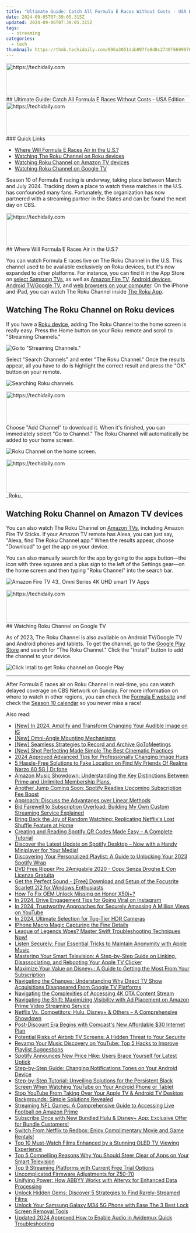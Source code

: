 ```yaml
---
title: "Ultimate Guide: Catch All Formula E Races Without Costs - USA Edition"
date: 2024-09-05T07:39:05.315Z
updated: 2024-09-06T07:39:05.315Z
tags:
  - streaming
categories:
  - tech
thumbnail: https://thmb.techidaily.com/896a3051dab897fe8d0c2740f6699976d5490b685177239313164675ffec23d6.jpg
---
```


<!-- affiliate ads begin -->
<a href="https://appsumo.8odi.net/c/5597632/2123740/7443" target="_top" id="2123740">
  <img src="//a.impactradius-go.com/display-ad/7443-2123740" border="0" alt="https://techidaily.com" width="728" height="90"/>
</a>
<img height="0" width="0" src="https://appsumo.8odi.net/i/5597632/2123740/7443" style="position:absolute;visibility:hidden;" border="0" />
<!-- affiliate ads end -->
## Ultimate Guide: Catch All Formula E Races Without Costs - USA Edition

<!-- affiliate ads begin -->
<a href="https://aligracehair.sjv.io/c/5597632/1886019/19272" target="_top" id="1886019">
  <img src="//a.impactradius-go.com/display-ad/19272-1886019" border="0" alt="https://techidaily.com" width="728" height="90"/>
</a>
<img height="0" width="0" src="https://aligracehair.sjv.io/i/5597632/1886019/19272" style="position:absolute;visibility:hidden;" border="0" />
<!-- affiliate ads end -->
### Quick Links

* [Where Will Formula E Races Air in the U.S.?](https://twitter-videos.techidaily.com/kickstart-your-twitch-streaming-journey-for-2024/)
* [Watching The Roku Channel on Roku devices](https://extra-approaches.techidaily.com/2024-approved-shooting-in-the-dark-elevating-iphone-photos-with-shadows/)
* [Watching Roku Channel on Amazon TV devices](https://eaxpv-info.techidaily.com/updated-how-to-loop-youtube-videos-on-tv-for-2024/)
* [Watching Roku Channel on Google TV](https://android-unlock.techidaily.com/unlock-vivo-t2-5g-phone-password-without-factory-reset-full-guide-here-by-drfone-android/)

 Season 10 of Formula E racing is underway, taking place between March and July 2024\. Tracking down a place to watch these matches in the U.S. has confounded many fans. Fortunately, the organization has now partnered with a streaming partner in the States and can be found the next day on CBS.

<!-- affiliate ads begin -->
<a href="https://laganoo.pxf.io/c/5597632/1484909/16446" target="_top" id="1484909">
  <img src="//a.impactradius-go.com/display-ad/16446-1484909" border="0" alt="https://techidaily.com" width="728" height="90"/>
</a>
<img height="0" width="0" src="https://laganoo.pxf.io/i/5597632/1484909/16446" style="position:absolute;visibility:hidden;" border="0" />
<!-- affiliate ads end -->
##  Where Will Formula E Races Air in the U.S.?

 You can watch Formula E races live on The Roku Channel in the U.S. This channel used to be available exclusively on Roku devices, but it's now expanded to other platforms. For instance, you can find it in the App Store on [select Samsung TVs](https://support.roku.com/article/360007223934#:~:text=Get%20The%20Roku%20Channel%20on,the%20Samsung%20support%20website.), as well as [Amazon Fire TV](https://www.amazon.com/Roku-The-Channel/dp/B089QXRRHD?tag=hotoge-20&ascsubtag=UUhtgUeUpU2002884&asc%5Frefurl=https%3A%2F%2Fwww.howtogeek.com%2Fhow-to-watch-every-formula-e-race-for-free-in-the-us%2F&asc%5Fcampaign=Evergreen), [Android devices](https://www.anrdoezrs.net/links/3607085/type/dlg/sid/UUhtgUeUpU2002884/https://play.google.com/store/apps/details?id=com.roku.web.trc&hl=en%5FUS&gl=US), [Android TV/Google TV](https://www.anrdoezrs.net/links/3607085/type/dlg/sid/UUhtgUeUpU2002884/https://play.google.com/store/apps/details?id=com.roku.web.trc&hl=en%5FUS&gl=US), and [web browsers on your computer](https://therokuchannel.roku.com/). On the iPhone and iPad, you can watch The Roku Channel inside [The Roku App](https://apps.apple.com/us/app/the-roku-app-official/id482066631).

##  Watching The Roku Channel on Roku devices

 If you have a [Roku device](https://win-able.techidaily.com/seamless-fixes-for-preventing-browser-hiccups-stabilize-chrome-in-windows-10/), adding The Roku Channel to the home screen is really easy. Press the Home button on your Roku remote and scroll to "Streaming Channels."

![Go to &quot;Streaming Channels.&quot;](https://static1.howtogeekimages.com/wordpress/wp-content/uploads/2022/07/2022_07_01-1_23-PM-Office-Lens.jpg) 

 Select "Search Channels" and enter "The Roku Channel." Once the results appear, all you have to do is highlight the correct result and press the "OK" button on your remote.

![Searching Roku channels.](https://static1.howtogeekimages.com/wordpress/wp-content/uploads/2024/04/2024-04-29_10-15-04.png) 

<!-- affiliate ads begin -->
<a href="https://dhgate.sjv.io/c/5597632/1175223/12108" target="_top" id="1175223">
  <img src="//a.impactradius-go.com/display-ad/12108-1175223" border="0" alt="https://techidaily.com" width="728" height="90"/>
</a>
<img height="0" width="0" src="https://dhgate.sjv.io/i/5597632/1175223/12108" style="position:absolute;visibility:hidden;" border="0" />
<!-- affiliate ads end -->
 Choose "Add Channel" to download it. When it's finished, you can immediately select "Go to Channel." The Roku Channel will automatically be added to your home screen.

![Roku Channel on the home screen.](https://static1.howtogeekimages.com/wordpress/wp-content/uploads/2022/06/2022-06-29_16-58-01.png) 

<!-- affiliate ads begin -->
<a href="https://jalbum-affiliate-program.sjv.io/c/5597632/1584040/17916" target="_top" id="1584040">
  <img src="//a.impactradius-go.com/display-ad/17916-1584040" border="0" alt="https://techidaily.com" width="728" height="90"/>
</a>
<img height="0" width="0" src="https://jalbum-affiliate-program.sjv.io/i/5597632/1584040/17916" style="position:absolute;visibility:hidden;" border="0" />
<!-- affiliate ads end -->
_Roku_

##  Watching Roku Channel on Amazon TV devices

 You can also watch The Roku Channel on [Amazon TVs](https://www.amazon.com/b?ie=UTF8&node=8521791011&tag=hotoge-20&hvadid=637498591906&hvpos=&hvnetw=g&hvrand=14569896926424810289&hvpone=&hvptwo=&hvqmt=e&hvdev=c&hvdvcmdl=&hvlocint=&hvlocphy=9061219&hvtargid=kwd-77578224763&ref=pd%5Fsl%5F9ap9qk1y0l%5Fe&gclid=CjwKCAjwoa2xBhACEiwA1sb1BM64D2vWP%5F03E4qXm69mgnoRJNFtCgWVJW3Z3z3wwMoeRkUTUcLLbxoCHOEQAvD%5FBwE&ascsubtag=UUhtgUeUpU2002884&asc%5Frefurl=https%3A%2F%2Fwww.howtogeek.com%2Fhow-to-watch-every-formula-e-race-for-free-in-the-us%2F&asc%5Fcampaign=Evergreen), including Amazon Fire TV Sticks. If your Amazon TV remote has Alexa, you can just say, "Alexa, find The Roku Channel app." When the results appear, choose "Download" to get the app on your device.

 You can also manually search for the app by going to the apps button—the icon with three squares and a plus sign to the left of the Settings gear—on the home screen and then typing "Roku Channel" into the search bar.

![Amazon Fire TV 43_ Omni Series 4K UHD smart TV Apps](https://static1.howtogeekimages.com/wordpress/wp-content/uploads/2024/04/amazon-fire-tv-43_-omni-series-4k-uhd-smart-tv-apps.jpg) 

<!-- affiliate ads begin -->
<a href="https://imp.i357552.net/c/5597632/947750/11832" target="_top" id="947750">
  <img src="//a.impactradius-go.com/display-ad/11832-947750" border="0" alt="https://techidaily.com" width="728" height="90"/>
</a>
<img height="0" width="0" src="https://imp.i357552.net/i/5597632/947750/11832" style="position:absolute;visibility:hidden;" border="0" />
<!-- affiliate ads end -->
##  Watching Roku Channel on Google TV

 As of 2023, The Roku Channel is also available on Android TV/Google TV and Android phones and tablets. To get the channel, go to the [Google Play Store](https://www.anrdoezrs.net/links/3607085/type/dlg/sid/UUhtgUeUpU2002884/https://play.google.com/store/apps/details?id=com.roku.web.trc&hl=en%5FUS%3Futm%5Fsource%3Dorganic%5Fsocial&utm%5Fmedium=rokublog) and search for "The Roku Channel." Click the "Install" button to add the channel to your device.

![Click intall to get Roku channel on Google Play](https://static1.howtogeekimages.com/wordpress/wp-content/uploads/2024/04/roku-channel-on-google-play.jpg) 

---

 After Formula E races air on Roku Channel in real-time, you can watch delayed coverage on CBS Network on Sunday. For more information on where to watch in other regions, you can check the [Formula E website](https://www.fiaformulae.com/en/ways-to-watch) and check the [Season 10 calendar](https://www.fiaformulae.com/en/calendar) so you never miss a race!

<ins class="adsbygoogle"
     style="display:block"
     data-ad-format="autorelaxed"
     data-ad-client="ca-pub-7571918770474297"
     data-ad-slot="1223367746"></ins>



<ins class="adsbygoogle"
     style="display:block"
     data-ad-client="ca-pub-7571918770474297"
     data-ad-slot="8358498916"
     data-ad-format="auto"
     data-full-width-responsive="true"></ins>

<span class="atpl-alsoreadstyle">Also read:</span>
<div><ul>
<li><a href="https://instagram-clips.techidaily.com/new-in-2024-amplify-and-transform-changing-your-audible-image-on-ig/"><u>[New] In 2024, Amplify and Transform  Changing Your Audible Image on IG</u></a></li>
<li><a href="https://extra-support.techidaily.com/new-omni-angle-mounting-mechanisms/"><u>[New] Omni-Angle Mounting Mechanisms</u></a></li>
<li><a href="https://screen-sharing-recording.techidaily.com/new-seamless-strategies-to-record-and-archive-gotomeetings/"><u>[New] Seamless Strategies to Record and Archive GoToMeetings</u></a></li>
<li><a href="https://extra-approaches.techidaily.com/new-shot-perfecting-made-simple-the-best-cinematic-practices/"><u>[New] Shot Perfecting Made Simple  The Best Cinematic Practices</u></a></li>
<li><a href="https://extra-tips.techidaily.com/2024-approved-advanced-tips-for-professionally-changing-image-hues/"><u>2024 Approved  Advanced Tips for Professionally Changing Image Hues</u></a></li>
<li><a href="https://location-fake.techidaily.com/5-hassle-free-solutions-to-fake-location-on-find-my-friends-of-realme-narzo-60-5g-drfone-by-drfone-virtual-android/"><u>5 Hassle-Free Solutions to Fake Location on Find My Friends Of Realme Narzo 60 5G | Dr.fone</u></a></li>
<li><a href="https://media-tips.techidaily.com/amazon-music-showdown-understanding-the-key-distinctions-between-prime-and-unlimited-membership-plans/"><u>Amazon Music Showdown: Understanding the Key Distinctions Between Prime and Unlimited Membership Plans.</u></a></li>
<li><a href="https://media-tips.techidaily.com/another-jump-coming-soon-spotify-readies-upcoming-subscription-fee-boost/"><u>Another Jump Coming Soon: Spotify Readies Upcoming Subscription Fee Boost</u></a></li>
<li><a href="https://hardware-help.techidaily.com/1722965130878-approach-discuss-the-advantages-over-linear-methods/"><u>Approach: Discuss the Advantages over Linear Methods</u></a></li>
<li><a href="https://media-tips.techidaily.com/bid-farewell-to-subscription-overload-building-my-own-custom-streaming-service-explained/"><u>Bid Farewell to Subscription Overload: Building My Own Custom Streaming Service Explained</u></a></li>
<li><a href="https://media-tips.techidaily.com/bring-back-the-joy-of-random-watching-replicating-netflixs-lost-shuffle-feature-at-home/"><u>Bring Back the Joy of Random Watching: Replicating Netflix's Lost Shuffle Feature at Home</u></a></li>
<li><a href="https://media-tips.techidaily.com/creating-and-reading-spotify-qr-codes-made-easy-a-complete-tutorial/"><u>Creating and Reading Spotify QR Codes Made Easy – A Complete Tutorial</u></a></li>
<li><a href="https://media-tips.techidaily.com/discover-the-latest-update-on-spotify-desktop-now-with-a-handy-miniplayer-for-your-media/"><u>Discover the Latest Update on Spotify Desktop – Now with a Handy Miniplayer for Your Media!</u></a></li>
<li><a href="https://media-tips.techidaily.com/discovering-your-personalized-playlist-a-guide-to-unlocking-your-2023-spotify-wrap/"><u>Discovering Your Personalized Playlist: A Guide to Unlocking Your 2023 Spotify Wrap</u></a></li>
<li><a href="https://blog-min.techidaily.com/dvd-free-ripper-pro-2amigabile-2020-copy-senza-droghe-e-con-licenza-gratuita/"><u>DVD Free Ripper Pro 2Amigabile 2020 - Copy Senza Droghe E Con Licenza Gratuita</u></a></li>
<li><a href="https://win-dash.techidaily.com/get-the-perfect-sound-free-download-and-setup-of-the-focusrite-scarlett-2i2-for-windows-enthusiasts/"><u>Get the Perfect Sound - [Free] Download and Setup of the Focusrite Scarlett 2I2 for Windows Enthusiasts</u></a></li>
<li><a href="https://unlock-android.techidaily.com/how-to-fix-oem-unlock-missing-on-honor-x50iplus-by-drfone-android/"><u>How To Fix OEM Unlock Missing on Honor X50i+?</u></a></li>
<li><a href="https://instagram-video-recordings.techidaily.com/in-2024-drive-engagement-tips-for-going-viral-on-instagram/"><u>In 2024, Drive Engagement  Tips for Going Viral on Instagram</u></a></li>
<li><a href="https://youtube-blog.techidaily.com/24-trustworthy-approaches-for-securely-amassing-a-million-views-on-youtube/"><u>In 2024, Trustworthy Approaches for Securely Amassing A Million Views on YouTube</u></a></li>
<li><a href="https://fox-glue.techidaily.com/in-2024-ultimate-selection-for-top-tier-hdr-cameras/"><u>In 2024, Ultimate Selection for Top-Tier HDR Cameras</u></a></li>
<li><a href="https://extra-hints.techidaily.com/iphone-macro-magic-capturing-the-fine-details/"><u>IPhone Macro Magic  Capturing the Fine Details</u></a></li>
<li><a href="https://win-blog.techidaily.com/league-of-legends-woes-master-swift-troubleshooting-techniques-now/"><u>League of Legends Woes? Master Swift Troubleshooting Techniques Now!</u></a></li>
<li><a href="https://media-tips.techidaily.com/listen-securely-four-essential-tricks-to-maintain-anonymity-with-apple-music/"><u>Listen Securely: Four Essential Tricks to Maintain Anonymity with Apple Music</u></a></li>
<li><a href="https://media-tips.techidaily.com/mastering-your-smart-television-a-step-by-step-guide-on-linking-disassociating-and-rebooting-your-apple-tv-clicker/"><u>Mastering Your Smart Television: A Step-by-Step Guide on Linking, Disassociating, and Rebooting Your Apple TV Clicker</u></a></li>
<li><a href="https://media-tips.techidaily.com/maximize-your-value-on-disneyplus-a-guide-to-getting-the-most-from-your-subscription/"><u>Maximize Your Value on Disney+: A Guide to Getting the Most From Your Subscription</u></a></li>
<li><a href="https://media-tips.techidaily.com/navigating-the-changes-understanding-why-direct-tv-show-acquisitions-disappeared-from-google-tv-platforms/"><u>Navigating the Changes: Understanding Why Direct TV Show Acquisitions Disappeared From Google TV Platforms</u></a></li>
<li><a href="https://media-tips.techidaily.com/navigating-the-complexities-of-accessing-4k-ota-content-stream/"><u>Navigating the Complexities of Accessing 4K OTA Content Stream</u></a></li>
<li><a href="https://media-tips.techidaily.com/navigating-the-shift-maximizing-visibility-with-ad-placement-on-amazon-prime-video-streaming-service/"><u>Navigating the Shift: Maximizing Visibility with Ad Placement on Amazon Prime Video Streaming Service</u></a></li>
<li><a href="https://media-tips.techidaily.com/netflix-vs-competitors-hulu-disneyplus-and-others-a-comprehensive-showdown/"><u>Netflix Vs. Competitors: Hulu, Disney+ & Others – A Comprehensive Showdown</u></a></li>
<li><a href="https://media-tips.techidaily.com/post-discount-era-begins-with-comcasts-new-affordable-30-internet-plan/"><u>Post-Discount Era Begins with Comcast's New Affordable $30 Internet Plan</u></a></li>
<li><a href="https://media-tips.techidaily.com/potential-risks-of-airbnb-tv-screens-a-hidden-threat-to-your-security/"><u>Potential Risks of Airbnb TV Screens: A Hidden Threat to Your Security</u></a></li>
<li><a href="https://media-tips.techidaily.com/revamp-your-music-discovery-on-youtube-top-5-hacks-to-improve-playlist-suggestions/"><u>Revamp Your Music Discovery on YouTube: Top 5 Hacks to Improve Playlist Suggestions</u></a></li>
<li><a href="https://media-tips.techidaily.com/spotify-announces-new-price-hike-users-brace-yourself-for-latest-uptick/"><u>Spotify Announces New Price Hike: Users Brace Yourself for Latest Uptick</u></a></li>
<li><a href="https://hardware-tips.techidaily.com/step-by-step-guide-changing-notifications-tones-on-your-android-device/"><u>Step-by-Step Guide: Changing Notifications Tones on Your Android Device</u></a></li>
<li><a href="https://media-tips.techidaily.com/step-by-step-tutorial-unveiling-solutions-for-the-persistent-black-screen-when-watching-youtube-on-your-android-phone-or-tablet/"><u>Step-by-Step Tutorial: Unveiling Solutions for the Persistent Black Screen When Watching YouTube on Your Android Phone or Tablet</u></a></li>
<li><a href="https://media-tips.techidaily.com/stop-youtube-from-taking-over-your-apple-tv-and-android-tv-desktop-backgrounds-simple-solutions-revealed/"><u>Stop YouTube From Taking Over Your Apple TV & Android TV Desktop Backgrounds: Simple Solutions Revealed</u></a></li>
<li><a href="https://media-tips.techidaily.com/streaming-nfl-games-a-comprehensive-guide-to-accessing-live-football-on-amazon-prime/"><u>Streaming NFL Games: A Comprehensive Guide to Accessing Live Football on Amazon Prime</u></a></li>
<li><a href="https://media-tips.techidaily.com/subscribe-once-with-new-bundled-hulu-and-disneyplus-app-exclusive-offer-for-bundle-customers/"><u>Subscribe Once with New Bundled Hulu & Disney+ App: Exclusive Offer for Bundle Customers!</u></a></li>
<li><a href="https://media-tips.techidaily.com/switch-from-netflix-to-redbox-enjoy-complimentary-movie-and-game-rentals/"><u>Switch From Netflix to Redbox: Enjoy Complimentary Movie and Game Rentals!</u></a></li>
<li><a href="https://media-tips.techidaily.com/top-10-must-watch-films-enhanced-by-a-stunning-oled-tv-viewing-experience/"><u>Top 10 Must-Watch Films Enhanced by a Stunning OLED TV Viewing Experience</u></a></li>
<li><a href="https://media-tips.techidaily.com/top-5-compelling-reasons-why-you-should-steer-clear-of-apps-on-your-smart-television/"><u>Top 5 Compelling Reasons Why You Should Steer Clear of Apps on Your Smart Television</u></a></li>
<li><a href="https://media-tips.techidaily.com/top-9-streaming-platforms-with-current-free-trial-options/"><u>Top 9 Streaming Platforms with Current Free Trial Options</u></a></li>
<li><a href="https://driver-install.techidaily.com/uncomplicated-firmware-adjustments-for-z50-70/"><u>Uncomplicated Firmware Adjustments for Z50-70</u></a></li>
<li><a href="https://solve-news.techidaily.com/unifying-power-how-abbyy-works-with-alteryx-for-enhanced-data-processing/"><u>Unifying Power: How ABBYY Works with Alteryx for Enhanced Data Processing</u></a></li>
<li><a href="https://media-tips.techidaily.com/unlock-hidden-gems-discover-5-strategies-to-find-rarely-streamed-films/"><u>Unlock Hidden Gems: Discover 5 Strategies to Find Rarely-Streamed Films</u></a></li>
<li><a href="https://android-unlock.techidaily.com/unlock-your-samsung-galaxy-m34-5g-phone-with-ease-the-3-best-lock-screen-removal-tools-by-drfone-android/"><u>Unlock Your Samsung Galaxy M34 5G Phone with Ease The 3 Best Lock Screen Removal Tools</u></a></li>
<li><a href="https://video-content-creator.techidaily.com/updated-2024-approved-how-to-enable-audio-in-avidemux-quick-troubleshooting/"><u>Updated 2024 Approved How to Enable Audio in Avidemux Quick Troubleshooting</u></a></li>
</ul></div>
